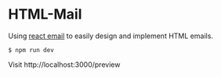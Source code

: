 # HTML-Mail

Using [react email](https://github.com/resendlabs/react-email) to easily design and implement HTML emails.

```
$ npm run dev
```

Visit http://localhost:3000/preview
